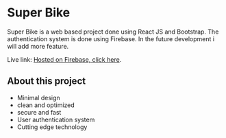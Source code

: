 # Super Bike
Super Bike is a web based project done using React JS and Bootstrap. 
The authentication system is done using Firebase. In the future development 
i will add more feature. 

Live link:  [Hosted on Firebase, click here](https://travel-tour-dee5d.web.app).

## About this project
 - Minimal design
 - clean and optimized 
 - secure and fast 
 - User authentication system 
 - Cutting edge technology
 